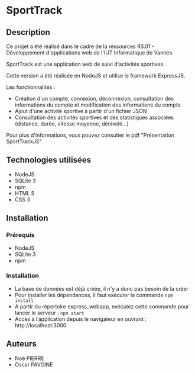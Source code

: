 # SportTrack

## Description

Ce projet a été réalisé dans le cadre de la ressources R3.01 - Développement d'applications web de l'IUT Informatique de Vannes.

SportTrack est une application web de suivi d'activités sportives.

Cette version a été réalisée en NodeJS et utilise le framework ExpressJS.

Les fonctionnalités :

- Création d'un compte, connexion, déconnexion, consultation des informations du compte et modification des informations du compte
- Ajout d'une activité sportive à partir d'un fichier JSON
- Consultation des activités sportives et des statistiques associées (distance, durée, vitesse moyenne, dénivelé...)

Pour plus d'informations, vous pouvez consulter le pdf "Présentation SportTrackJS"


## Technologies utilisées

- NodeJS
- SQLite 3
- npm
- HTML 5
- CSS 3

## Installation

### Prérequis

- NodeJS
- SQLite 3
- npm

### Installation

- La base de données est déjà créée, il n'y a donc pas besoin de la créer
- Pour installer les dépendances, il faut exécuter la commande `npm install`
- A partir du répertoire express_webapp, exécutez cette commande pour lancer le serveur : `npm start`
- Accès à l’application depuis le navigateur en ouvrant : http://localhost:3000

## Auteurs

- Noé PIERRE
- Oscar PAVOINE
